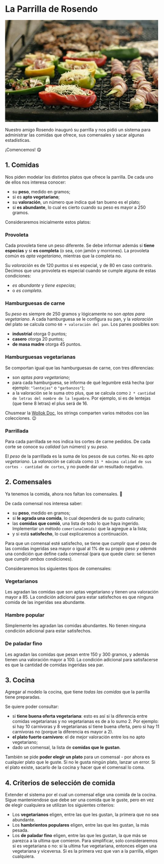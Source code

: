 # La Parrilla de Rosendo

![La parrilla de Rosendo](images/parrilla.jpg)

Nuestro amigo Rosendo inauguró su parrilla y nos pidió un sistema para administrar las comidas que ofrece, sus comensales y sacar algunas estadísticas.

¡Comencemos! :yum:

## 1. Comidas
Nos piden modelar los distintos platos que ofrece la parrilla. De cada uno de ellos nos interesa conocer:
* su **peso**, medido en gramos;
* si es **apto vegetariano**;
* su **valoración**, un número que indica qué tan bueno es el plato;
* si **es abundante**, lo cual es cierto cuando su peso es mayor a 250 gramos.

Consideraremos inicialmente estos platos:

### Provoleta
Cada provoleta tiene un peso diferente. Se debe informar además si **tiene especias** y si **es completa** (o sea, con jamón y morrones). La provoleta común es _apta vegetariano_, mientras que la completa no. 

Su _valoración_ es de 120 puntos si es especial, y de 80 en caso contrario. Decimos que una provoleta es especial cuando se cumple alguna de estas condiciones:
* _es abundante_ y _tiene especias_;
* o _es completa_. 

### Hamburguesas de carne
Su _peso_ es siempre de 250 gramos y lógicamente no son _aptas para vegetariano_. 
A cada hamburguesa se le configura su pan, y la _valoración_ del plato se calcula como `60 + valoración del pan`. Los panes posibles son:
* **industrial** otorga 0 puntos;
* **casero** otorga 20 puntos;
* **de masa madre** otorga 45 puntos.

### Hamburguesas vegetarianas
Se comportan igual que las hamburguesas de carne, con tres diferencias:
* son _aptas para vegetariano_;
* para cada hamburguesa, se informa de qué legumbre está hecha (por ejemplo: `"lentejas"` o `"garbanzos"`);
* a la valoración se le suma otro plus, que se calcula como `2 * cantidad de letras del nombre de la legumbre`. Por ejemplo, si es de lentejas (que tiene 8 letras) el plus será de 16. 

Chusmear la [Wollok Doc](https://www.wollok.org/documentacion/wollokdoc/), los strings comparten varios métodos con las colecciones. :wink:

### Parrillada
Para cada parrillada se nos indica los cortes de carne pedidos. De cada corte se conoce su _calidad_ (un número) y su _peso_.

El _peso_ de la parrillada es la suma de los pesos de sus cortes. No es _apto vegetariano_. La _valoración_ se calcula como `15 * máxima calidad de sus cortes - cantidad de cortes`, y no puede dar un resultado negativo.

## 2. Comensales
Ya tenemos la comida, ahora nos faltan los comensales. :fork_and_knife:

De cada comensal nos interesa saber: 
* su **peso**, medido en gramos;
* si **le agrada una comida**, lo cual dependerá de su gusto culinario;
* las **comidas que comió**, una lista de todo lo que haya ingerido. Implementar un método `comer(unaComida)` que la agregue a la lista;
* y si está **satisfecho**, lo cual explicaremos a continuación.

Para que un comensal esté satisfecho, se tiene que cumplir que el peso de las comidas ingeridas sea mayor o igual al 1% de su propio peso _y además_ una condición que define cada comensal (para que quede claro: se tienen que cumplir _ambas_ condiciones).    

Consideraremos los siguientes tipos de comensales:

### Vegetarianos
Les agradan las comidas que son aptas vegetariano y tienen una valoración mayor a 85. La condición adicional para estar satisfechos es que ninguna comida de las ingeridas sea abundante.

### Hambre popular
Simplemente les agradan las comidas abundantes. No tienen ninguna condición adicional para estar satisfechos.

### De paladar fino
Les agradan las comidas que pesan entre 150 y 300 gramos, y además tienen una valoración mayor a 100. La condición adicional para satisfacerse es que la cantidad de comidas ingeridas sea par. 

## 3. Cocina
Agregar al modelo la cocina, que tiene _todas las comidas_ que la parrilla tiene preparadas. 

Se quiere poder consultar:
* si **tiene buena oferta vegetariana**: esto es así si la diferencia entre comidas vegetarianas y no vegetarianas es de a lo sumo 2. Por ejemplo: si hay 10 carnívoras y 8 vegetarianas sí tiene buena oferta, pero si hay 11 carnívoras no (porque la diferencia es mayor a 2).
* **el plato fuerte carnívoro**: el de mejor valoración entre los no apto vegetariano;
* dado un comensal, la lista de **comidas que le gustan**.

También se pide **poder elegir un plato** para un comensal - por ahora es cualquier plato que le guste. Si no le gusta ningún plato, lanzar un error. Si el plato existe, sacarlo de la cocina y hacer que el comensal lo coma.

## 4. Criterios de selección de comida
Extender el sistema por el cual un comensal elige una comida de la cocina. Sigue manteniendose que debe ser una comida que le guste, pero en vez de elegir cualquiera se utilizan los siguientes criterios:

* Los **vegetarianos** eligen, entre las que les gustan, la primera que no sea abundante.
* Los **hambrientos populares** eligen, entre las que les gustan, la más pesada.
* Los **de paladar fino** eligen, entre las que les gustan, la que más se parezca a la ultima que comieron. Para simplificar, solo consideraremos si es vegetariana o no: si la ultima fue vegetariana, entonces eligen una vegetariana y viceversa. Si es la primera vez que van a la parrilla, eligen cualquiera.
